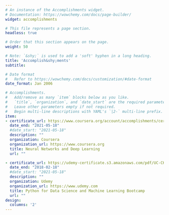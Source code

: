 ```yaml
---
# An instance of the Accomplishments widget.
# Documentation: https://wowchemy.com/docs/page-builder/
widget: accomplishments

# This file represents a page section.
headless: true

# Order that this section appears on the page.
weight: 50

# Note: `&shy;` is used to add a 'soft' hyphen in a long heading.
title: 'Accomplish&shy;ments'
subtitle:

# Date format
#   Refer to https://wowchemy.com/docs/customization/#date-format
date_format: Jan 2006

# Accomplishments.
#   Add/remove as many `item` blocks below as you like.
#   `title`, `organization`, and `date_start` are the required parameters.
#   Leave other parameters empty if not required.
#   Begin multi-line descriptions with YAML's `|2-` multi-line prefix.
item:
- certificate_url: https://www.coursera.org/account/accomplishments/certificate/P8QGWBPN8RWN
  date_end: "2021-05-18"
  #date_start: "2021-05-18"
  description: ""
  organization: Coursera
  organization_url: https://www.coursera.org
  title: Neural Networks and Deep Learning
  url: ""

- certificate_url: https://udemy-certificate.s3.amazonaws.com/pdf/UC-CK04S6D1.pdf
  date_end: "2018-02-18"
  #date_start: "2021-05-18"
  description: ""
  organization: Udemy
  organization_url: https://www.udemy.com
  title: Python for Data Science and Machine Learning Bootcamp
  url: ""
design:
  columns: '2' 
---
```

